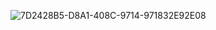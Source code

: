 ![7D2428B5-D8A1-408C-9714-971832E92E08](https://github.com/vampaku/vampaku/assets/139192960/2726193e-dc39-4703-9439-ab552c3b1ede)
